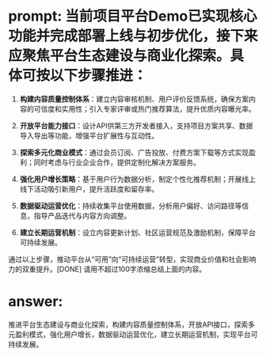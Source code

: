 # prompt: 当前项目平台Demo已实现核心功能并完成部署上线与初步优化，接下来应聚焦**平台生态建设与商业化探索**。具体可按以下步骤推进：

1. **构建内容质量控制体系**：建立内容审核机制、用户评价反馈系统，确保方案内容的可信度和实用性；引入专家评审或热门推荐算法，提升优质内容曝光率。

2. **开放平台能力接口**：设计API供第三方开发者接入，支持项目方案共享、数据导入导出等功能，增强平台扩展性与互动性。

3. **探索多元化商业模式**：通过会员订阅、广告投放、付费方案下载等方式实现盈利；同时考虑与行业企业合作，提供定制化解决方案服务。

4. **强化用户增长策略**：基于用户行为数据分析，制定个性化推荐机制；开展线上线下活动吸引新用户，提升活跃度和留存率。

5. **数据驱动运营优化**：持续收集平台使用数据，分析用户偏好、访问路径等信息，指导产品迭代与内容方向调整。

6. **建立长期运营机制**：设立内容更新计划、社区运营规范及激励机制，保障平台可持续发展。

通过以上步骤，推动平台从“可用”向“可持续运营”转型，实现商业价值和社会影响力的双重提升。[DONE]
请用不超过100字浓缩总结上面的内容。
# answer: 
 推进平台生态建设与商业化探索，构建内容质量控制体系，开放API接口，探索多元盈利模式，强化用户增长，数据驱动运营优化，建立长期运营机制，实现平台可持续发展。
